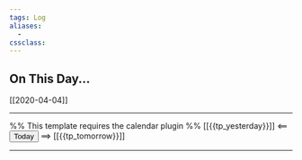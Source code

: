 ```yaml
---
tags: Log
aliases: 
  - 
cssclass:
---
```


## On This Day...

[[2020-04-04]]

---
%% This template requires the calendar plugin %%
[[{{tp_yesterday}}]] <== <button class="date_button_today">Today</button> ==> [[{{tp_tomorrow}}]]

---
